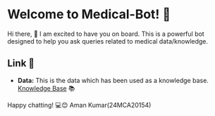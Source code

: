 # Welcome to  Medical-Bot! 🤖

Hi there, 👋 I am excited to have you on board. This is a powerful bot designed to help you ask queries related to medical data/knowledge.

## Link 🔗

- **Data:** This is the data which has been used as a knowledge base. [Knowledge Base](https://docs.chainlit.io) 📚

Happy chatting! 💻😊
Aman Kumar(24MCA20154)


